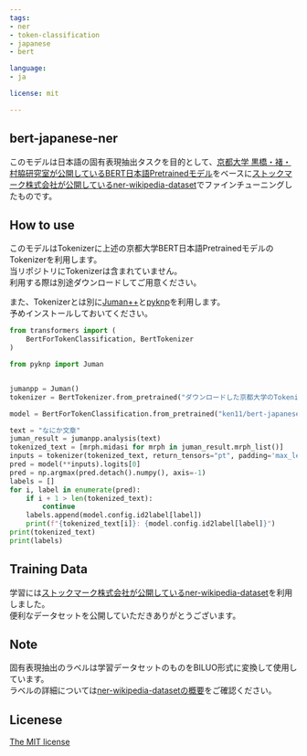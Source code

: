 ```yaml
---
tags:
- ner
- token-classification
- japanese
- bert

language:
- ja

license: mit

---
```

## bert-japanese-ner
このモデルは日本語の固有表現抽出タスクを目的として、[京都大学 黒橋・褚・村脇研究室が公開しているBERT日本語Pretrainedモデル](https://nlp.ist.i.kyoto-u.ac.jp/?ku_bert_japanese)をベースに[ストックマーク株式会社が公開しているner-wikipedia-dataset](https://github.com/stockmarkteam/ner-wikipedia-dataset)でファインチューニングしたものです。  

## How to use
このモデルはTokenizerに上述の京都大学BERT日本語PretrainedモデルのTokenizerを利用します。  
当リポジトリにTokenizerは含まれていません。  
利用する際は別途ダウンロードしてご用意ください。  
  
また、Tokenizerとは別に[Juman++](https://nlp.ist.i.kyoto-u.ac.jp/?JUMAN%2B%2B)と[pyknp](https://nlp.ist.i.kyoto-u.ac.jp/?PyKNP)を利用します。  
予めインストールしておいてください。
```py
from transformers import (
    BertForTokenClassification, BertTokenizer
)

from pyknp import Juman


jumanpp = Juman()
tokenizer = BertTokenizer.from_pretrained("ダウンロードした京都大学のTokenizerのファイルパス")

model = BertForTokenClassification.from_pretrained("ken11/bert-japanese-ner")

text = "なにか文章"
juman_result = jumanpp.analysis(text)
tokenized_text = [mrph.midasi for mrph in juman_result.mrph_list()]
inputs = tokenizer(tokenized_text, return_tensors="pt", padding='max_length', truncation=True, max_length=64, is_split_into_words=True)
pred = model(**inputs).logits[0]
pred = np.argmax(pred.detach().numpy(), axis=-1)
labels = []
for i, label in enumerate(pred):
    if i + 1 > len(tokenized_text):
        continue
    labels.append(model.config.id2label[label])
    print(f"{tokenized_text[i]}: {model.config.id2label[label]}")
print(tokenized_text)
print(labels)
```

## Training Data
学習には[ストックマーク株式会社が公開しているner-wikipedia-dataset](https://github.com/stockmarkteam/ner-wikipedia-dataset)を利用しました。  
便利なデータセットを公開していただきありがとうございます。

## Note
固有表現抽出のラベルは学習データセットのものをBILUO形式に変換して使用しています。  
ラベルの詳細については[ner-wikipedia-datasetの概要](https://github.com/stockmarkteam/ner-wikipedia-dataset#%E6%A6%82%E8%A6%81)をご確認ください。

## Licenese
[The MIT license](https://opensource.org/licenses/MIT)
